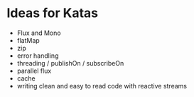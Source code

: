 # Ideas for Katas
- Flux and Mono
- flatMap
- zip
- error handling
- threading / publishOn / subscribeOn
- parallel flux
- cache
- writing clean and easy to read code with reactive streams